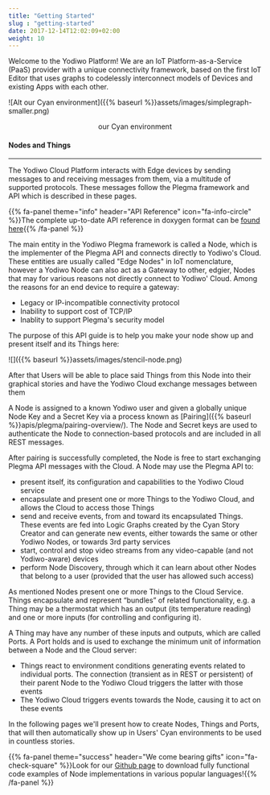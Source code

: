```yaml
---
title: "Getting Started"
slug : "getting-started"
date: 2017-12-14T12:02:09+02:00
weight: 10
---
```


Welcome to the Yodiwo Platform! We are an IoT Platform-as-a-Service (PaaS) provider with a unique connectivity framework, based on the first IoT Editor that uses graphs to codelessly interconnect models of Devices and existing Apps with each other.

![Alt our Cyan environment]({{% baseurl %}}assets/images/simplegraph-smaller.png)
<center><figcaption>our Cyan environment</figcaption></center>

#### Nodes and Things
- - -
The Yodiwo Cloud Platform interacts with Edge devices by sending messages to and receiving messages from them, via a multitude of supported protocols. These messages follow the Plegma framework and API which is described in these pages.

{{% fa-panel theme="info" header="API Reference"  icon="fa-info-circle" %}}The complete up-to-date API reference in doxygen format can be <a href="https://yodiwo.github.io/plegma/Plegma/Doxygen">found here</a>{{% /fa-panel %}}

The main entity in the Yodiwo Plegma framework is called a Node, which is the implementer of the Plegma API and connects directly to Yodiwo's Cloud. These entities are usually called "Edge Nodes" in IoT nomenclature, however a Yodiwo Node can also act as a Gateway to other, edgier, Nodes that may for various reasons not directly connect to Yodiwo' Cloud.
Among the reasons for an end device to require a gateway:

* Legacy or IP-incompatible connectivity protocol
* Inability to support cost of TCP/IP
* Inablity to support Plegma's security model

The purpose of this API guide is to help you make your node show up and present itself and its Things here:

![]({{% baseurl %}}assets/images/stencil-node.png)

After that Users will be able to place said Things from this Node into their graphical stories and have the Yodiwo Cloud exchange messages between them

A Node is assigned to a known Yodiwo user and given a globally unique Node Key and a Secret Key via a process known as [Pairing]({{% baseurl %}}apis/plegma/pairing-overview/). The Node and Secret keys are used to authenticate the Node to connection-based protocols and are included in all REST messages.

After pairing is successfully completed, the Node is free to start exchanging Plegma API messages with the Cloud. A Node may use the Plegma API to:

* present itself, its configuration and capabilities to the Yodiwo Cloud service
* encapsulate and present one or more Things to the Yodiwo Cloud, and allows the Cloud to access those Things
* send and receive events, from and toward its encapsulated Things. These events are fed into Logic Graphs created by the Cyan Story Creator and can generate new events, either towards the same or other Yodiwo Nodes, or towards 3rd party services
* start, control and stop video streams from any video-capable (and not Yodiwo-aware) devices
* perform Node Discovery, through which it can learn about other Nodes that belong to a user (provided that the user has allowed such access)

As mentioned Nodes present one or more Things to the Cloud Service. Things encapsulate and represent “bundles” of related functionality, e.g. a Thing may be a thermostat which has an output (its temperature reading) and one or more inputs (for controlling and configuring it).

A Thing may have any number of these inputs and outputs, which are called Ports. A Port holds and is used to exchange the minimum unit of information between a Node and the Cloud server:

* Things react to environment conditions generating events related to individual ports. The connection (transient as in REST or persistent) of their parent Node to the Yodiwo Cloud triggers the latter with those events
* The Yodiwo Cloud triggers events towards the Node, causing it to act on these events

In the following pages we'll present how to create Nodes, Things and Ports, that will then automatically show up in Users' Cyan environments to be used in countless stories.

{{% fa-panel theme="success" header="We come bearing gifts" icon="fa-check-square" %}}Look for our [Github page](https://github.com/yodiwo/plegma) to download fully functional code examples of Node implementations in various popular languages!{{% /fa-panel %}}

